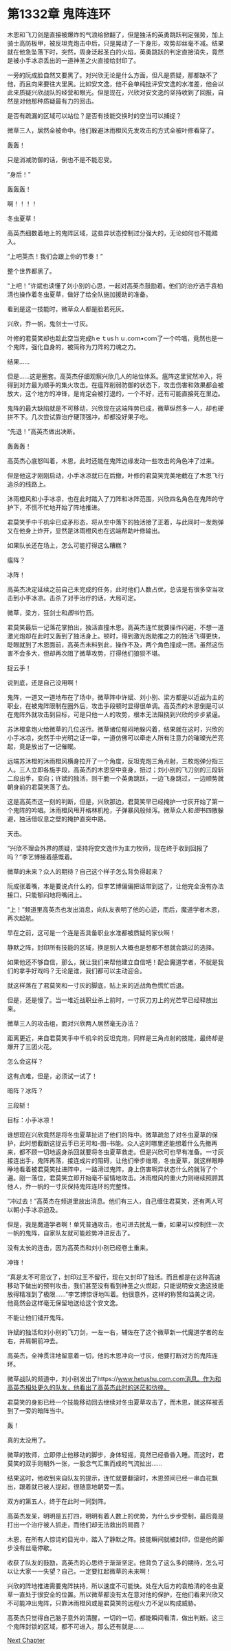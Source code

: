 # 第1332章 鬼阵连环

木恩和飞刀剑是直接被爆炸的气浪给掀翻了，但是独活的英勇跳跃判定强势，加上骑士高防板甲，被反坦克炮击中后，只是晃动了一下身形，攻势却丝毫不减。结果就在他急坠落下时，突然，周身泛起圣白的火焰，英勇跳跃的判定直接消失，竟然是被小手冰凉丢出的一道神圣之火直接给封印了。

一旁的阮成脸自然又要黑了。对兴欣无论是什么方面，但凡是质疑，那都缺不了他，而且向来要往大里黑。比如安文逸，他不会单纯批评安文逸的水准差，他会以此来质疑兴欣战队的经营和眼光。但是现在，兴欣对安文逸的坚持收到了回报，自然是对他那种质疑最有力的回击。

是否有疏漏的区域可以站位？是否有技能交换时的空当可以捕捉？

微草三人，居然全被命中。他们躲避沐雨橙风先发攻击的方式全被叶修看穿了。

轰轰！

只是消减防御的话，倒也不是不能忍受。

“身后！”

轰轰轰！

啊！！！！

冬虫夏草！

高英杰细数着地上的鬼阵区域，这些异状态控制过分强大的，无论如何也不能踏入。

“上吧英杰！我们会跟上你的节奏！”

整个世界都黑了。

“上吧！”许斌也读懂了刘小别的心思，一起对高英杰鼓励着。他们的治疗选手袁柏清也操作着冬虫夏草，做好了给全队施加援助的准备。

看到是这一技能时，微草众人都是脸若死灰。

兴欣，乔一帆，鬼剑士一寸灰。

叶修的君莫笑却也趁此空当完成hｅｔusｈｕ.coｍ•coｍ了一个吟唱，竟然也是一个鬼阵，强化自身的，被简称为刀阵的刀魂之力。

结果……

但是……这是圈套。高英杰仔细观察兴欣几人的站位体系。瘟阵这里贸然冲入，将得到对方最为顺手的集火攻击。在瘟阵削弱防御的状态下，攻击伤害和效果都会被放大，这个地方的冲锋，是肯定会被打退的，一个不好，还有可能直接死在里边。

鬼阵的最大缺陷就是不可移动，兴欣现在这端阵势已成，微草纵然多一人，却也硬拼不下。几次尝试靠治疗硬顶强冲，却都没好果子吃。

“先退！”高英杰做出决断。

轰轰轰！

高英杰心底怒叫着，木恩，此时还能在鬼阵边缘发动一些攻击的角色冲了过来。

但是他这才刚刚启动，小手冰凉就已在后撤，叶修的君莫笑完美地截在了木恩飞行追杀的线路上。

沐雨橙风和小手冰凉，也在此时踏入了刀阵和冰阵范围，兴欣四名角色在鬼阵的守护下，不慌不忙地开始了阵地推进。

君莫笑手中千机伞已成矛形态，将从空中落下的独活接了正着，与此同时一发炮弹又在他身上炸开，显然是沐雨橙风也在远端帮助叶修输出。

如果队长还在场上，怎么可能打得这么糟糕？

瘟阵？

冰阵！

高英杰决定延续之前自己未完成的任务，此时他们人数占优，总该是有很多空当攻击到小手冰凉。击杀了对手治疗的话，大局可定。

微草，梁方，狂剑士和*图*书竹沥。

君莫笑最后一记落花掌拍出，独活直撞木恩。高英杰连忙就要操作闪避，不想一道激光炮却在此时又轰到了独活身上。顿时，得到激光炮助推之力的独活飞得更快，眨眼就到了木恩面前，高英杰未料到此，操作不及，两个角色撞成一团。虽然这伤害不会多大，但却再次阻了微草攻势，打得他们狼狈不堪。

捉云手！

说到底，还是自己没用啊！

鬼阵，一道又一道地布在了场中，微草阵中许斌、刘小别、梁方都是以近战为主的职业，在被鬼阵限制在圈外后，攻击手段顿时显得很单调。高英杰的木恩倒是可以在鬼阵外就攻击到目标，可是只他一人的攻势，根本无法阻挠到兴欣的步步紧逼。

苏沐橙拿炮火给微草的几位送行。微草诸位郁闷地躲闪着，结果就在这时，兴欣的小手冰凉，突然手中光明之证一举，一道仿佛可以牵走人所有注意力的璀璨光芒亮起，竟是放出了一记催眠。

远端苏沐橙的沐雨橙风横身拉开了一个角度，反坦克炮三角点射，三枚炮弹分指三人。三人立即各施手段，高英杰的木恩空中变身，扭过；刘小别的飞刀剑的三段斩二段出手，变向；许斌的独活，则干脆一个英勇跳跃，一边飞身跳过，一边顺势就朝身前的君莫笑落了去。

这是高英杰这一刻的判断，但是，兴欣那边，君莫笑早已经掩护一寸灰开始了第一个鬼阵的吟唱。沐雨橙风甩开格林机枪，子弹暴风般倾泻。微草众人和*图*书四散躲避，独活借叹息之壁的掩护直突中路。

天击。

“兴欣不理会外界的质疑，坚持将安文逸作为主力牧师，现在终于收到回报了吗？”李艺博接着感慨着。

微草的未来？众人的期待？自己这个样子怎么背负得起来？

阮成张着嘴，本是要说点什么的，但李艺博偏偏把话带到这了，让他完全没有办法接口，只能郁闷地将嘴闭上。

“上！”频道里高英杰也发出消息，向队友表明了他的心迹，而后，魔道学者木恩，再次起航。

早在之前，这可是一个连是否具备职业水准都被质疑的家伙啊！

静默之阵，封印所有技能的区域，换是别人大概也是想都不想就会跳过的选择。

如果他还不够自信，那么，就让我们来帮他建立自信吧！配合魔道学者，不就是我们的拿手好戏吗？无论是谁，我们都可以主动迎合。

就这样落在了君莫笑和一寸灰的脚底，贴上来的近战角色慌忙后退。

但是，还是慢了。当一堆近战职业杀上前时，一寸灰刀刃上的光芒早已经释放出来。

微草三人的攻击组，面对兴欣两人居然毫无办法？

距离更近，来自君莫笑手中千机伞的反坦克炮，同样是三角点射的技能，最终却是爆开了三团火花。

怎么会这样？

这有点难，但是，必须试一试了！

暗阵？冰阵？

三段斩！

目标：小手冰凉！

谁想现在兴欣竟然是将冬虫夏草扯进了他们的阵中。微草疏忽了对冬虫夏草的保护，此时想截断这捉云手已无可和-图-书能。众人这时哪里还能想着什么先撤再来，都不顾一切地返身杀回就要将冬虫夏草救走。但是兴欣可也早有准备。一寸灰接连出手，鬼阵再落，接连成片的阻碍，让他们举步维艰，冬虫夏草，就这样眼睁睁地看着被君莫笑扯进阵中，一路滑过鬼阵，身上伤害啊异状态什么的就背了个遍。刚一落位，君莫笑立即开始毫不留情地攻击。沐雨橙风的重火力则继续照顾其他人，乔一帆的一寸灰保持鬼阵连环的完整性。

“冲过去！”高英杰在频道里放出消息。他们有三人，自己缠住君莫笑，还有两人可以朝小手冰凉迫及。

但是，我是魔道学者啊！单凭普通攻击，也可进去扰乱一番，如果可以控制住一次一帆的鬼阵，自家队友就可能趁势冲进反击了。

没有太长的连击，因为高英杰和刘小别已经卷土重来。

冲锋！

“真是太不可思议了，封印过王不留行，现在又封印了独活。而且都是在这种高速移动下做出的预判攻击，我们甚至没有看到神圣之火燃起，只能说明安文逸这技能放得精准到了极限……”李艺博惊讶地叫着。他很意外，这样的称赞和溢美之词，他竟然会这样毫无保留地送给这个安文逸。

不能让他们铺开鬼阵。

许斌的独活和刘小别的飞刀剑，一左一右，辅佐在了这个微草新一代魔道学者的左右，并肩朝前冲去。

高英杰，全神贯注地留意着一切，他的木恩冲向一寸灰，他要打断对方的鬼阵连环。

微草战队的频道中，刘小别发出了https://www.hetushu.com.com消息。作为和高英杰相处更久的队友，他看出了高英杰此时的迷茫和彷徨。

君莫笑的身影已经一个技能移动回去继续对冬虫夏草攻击了，而木恩，就这样被丢到了一旁的暗阵当中。

轰！

真的太没用了。

微草的牧师，立即停止他移动的脚步，身体轻摇，竟然已经昏昏入睡。而这时，君莫笑的双手则朝外一张，一股念气汇集而成的气流扯出……

结果这时，他收到来自队友的提示，连忙就要翻滚时，木恩颈间已经一串血花飘出，跟着就已被人提起，很随意地朝旁一丢。

双方的第五人，终于在此时一同到阵。

高英杰发呆，明明是五打四，明明有着人数上的优势，为什么步步受制，最后竟是打出一个治疗被人抓走，而他们却无法救出的局面？

木恩，在所有人惊诧的目光中，踏入了静默之阵。技能瞬间就被封印，但是他的脚步没有丝毫停歇。

收获了队友的鼓励，高英杰的心思终于渐渐坚定。他背负了这么多的期待，怎么可以让大家一一失望？自己，一定要扛起微草的未来啊！

兴欣的阵地推进需要鬼阵扶持，所以速度不可能快。处在大后方的袁柏清的冬虫夏草一直处于很安全的位置。所以微草都没有太在意对他的保护，在他们看来兴欣又不可能冲出鬼阵，只靠沐雨橙风或是君莫笑的远程火力不足以构成威胁。

高英杰只觉得自己脑子意外的清醒，一切的一切，都能瞬间看清，做出判断。这三个鬼阵封锁的区域，都不可进入，那么还有就是……



[Next Chapter](%E7%AC%AC1333%E7%AB%A0%20%E5%86%B3%E5%AE%9A%E6%80%A7.md)